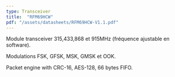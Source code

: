 ```yaml
---
type: Transceiver
title:  "RFM69HCW"
pdf: "/assets/datasheets/RFM69HCW-V1.1.pdf"
---
```


Module transceiver 315,433,868 et 915MHz (fréquence ajustable en software).

Modulations FSK, GFSK, MSK, GMSK et OOK.

Packet engine with CRC-16, AES-128, 66 bytes FIFO.